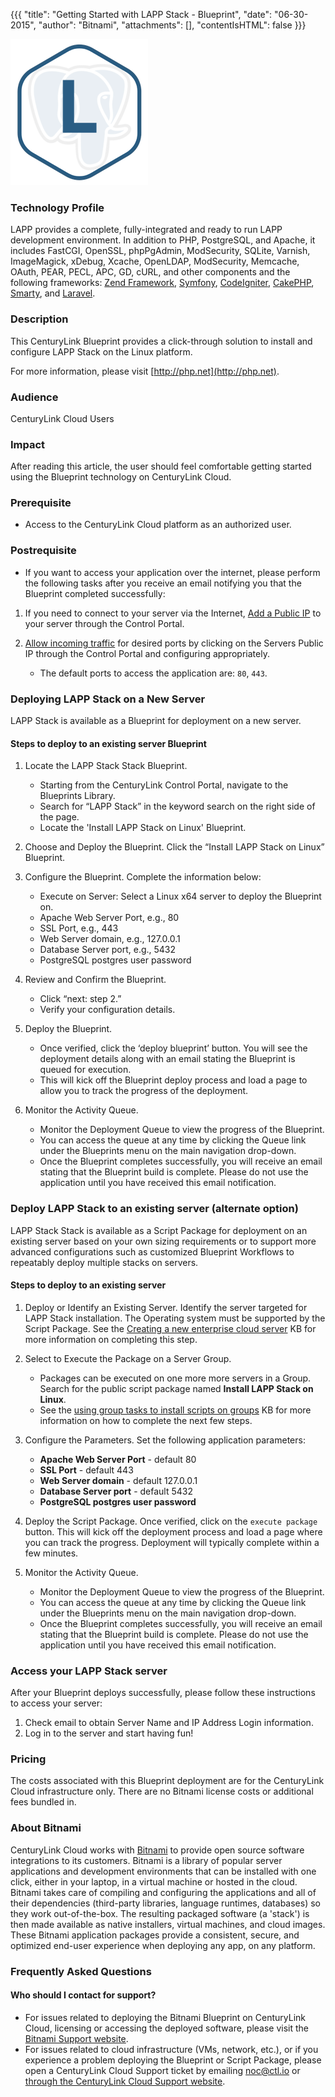 {{{
  "title": "Getting Started with LAPP Stack - Blueprint",
  "date": "06-30-2015",
  "author": "Bitnami",
  "attachments": [],
  "contentIsHTML": false
}}}

![LAPP Stack logo](../../images/lappstack-logo.png)

### Technology Profile
LAPP provides a complete, fully-integrated and ready to run LAPP development environment. In addition to PHP, PostgreSQL, and Apache, it includes FastCGI, OpenSSL, phpPgAdmin, ModSecurity, SQLite, Varnish, ImageMagick, xDebug, Xcache, OpenLDAP, ModSecurity, Memcache, OAuth, PEAR, PECL, APC, GD, cURL, and other components and the following frameworks:
[Zend Framework](https://wiki.bitnami.com/Components/PHP_Frameworks/Zend_Framework), [Symfony](https://wiki.bitnami.com/Components/PHP_Frameworks/Symfony), [CodeIgniter](https://wiki.bitnami.com/Components/PHP_Frameworks/CodeIgniter), [CakePHP](https://wiki.bitnami.com/Components/PHP_Frameworks/CakePHP), [Smarty](https://wiki.bitnami.com/Components/PHP_Frameworks/Smarty), and [Laravel](https://wiki.bitnami.com/Components/PHP_Frameworks/Laravel).

### Description
This CenturyLink Blueprint provides a click-through solution to install and configure LAPP Stack on the Linux platform.

For more information, please visit [http://php.net](http://php.net).

### Audience
CenturyLink Cloud Users

### Impact
After reading this article, the user should feel comfortable getting started using the Blueprint technology on CenturyLink Cloud.

### Prerequisite
* Access to the CenturyLink Cloud platform as an authorized user.

### Postrequisite
* If you want to access your application over the internet, please perform the following tasks after you receive an email notifying you that the Blueprint completed successfully:

1. If you need to connect to your server via the Internet, [Add a Public IP](../../Network/how-to-add-public-ip-to-virtual-machine.md) to your server through the Control Portal.

2. [Allow incoming traffic](../../Network/how-to-add-public-ip-to-virtual-machine.md) for desired ports by clicking on the Servers Public IP through the Control Portal and configuring appropriately.
   * The default ports to access the application are: `80`, `443`.

### Deploying LAPP Stack on a New Server
LAPP Stack is available as a Blueprint for deployment on a new server.

#### Steps to deploy to an existing server Blueprint
1. Locate the LAPP Stack Stack Blueprint.
   * Starting from the CenturyLink Control Portal, navigate to the Blueprints Library.
   * Search for “LAPP Stack” in the keyword search on the right side of the page.
   * Locate the 'Install LAPP Stack on Linux' Blueprint.

2. Choose and Deploy the Blueprint. Click the “Install LAPP Stack on Linux” Blueprint.

3. Configure the Blueprint.
Complete the information below:

   * Execute on Server: Select a Linux x64 server to deploy the Blueprint on.
   * Apache Web Server Port, e.g., 80
   * SSL Port, e.g., 443
   * Web Server domain, e.g., 127.0.0.1
   * Database Server port, e.g., 5432
   * PostgreSQL postgres user password

4. Review and Confirm the Blueprint.
   * Click “next: step 2.”
   * Verify your configuration details.

5. Deploy the Blueprint.
   * Once verified, click the ‘deploy blueprint’ button. You will see the deployment details along with an email stating the Blueprint is queued for execution.
   * This will kick off the Blueprint deploy process and load a page to allow you to track the progress of the deployment.

6. Monitor the Activity Queue.
   * Monitor the Deployment Queue to view the progress of the Blueprint.
   * You can access the queue at any time by clicking the Queue link under the Blueprints menu on the main navigation drop-down.
   * Once the Blueprint completes successfully, you will receive an email stating that the Blueprint build is complete. Please do not use the application until you have received this email notification.

### Deploy LAPP Stack to an existing server (alternate option)
LAPP Stack Stack is available as a Script Package for deployment on an existing server based on your own sizing requirements or to support more advanced configurations such as customized Blueprint Workflows to repeatably deploy multiple stacks on servers.

#### Steps to deploy to an existing server
1. Deploy or Identify an Existing Server.
Identify the server targeted for LAPP Stack installation. The Operating system must be supported by the Script Package. See the [Creating a new enterprise cloud server](../../Servers/creating-a-new-enterprise-cloud-server.md) KB for more information on completing this step.

2. Select to Execute the Package on a Server Group.
   * Packages can be executed on one more more servers in a Group. Search for the public script package named **Install LAPP Stack on Linux**.
   * See the [using group tasks to install scripts on groups](../../Servers/using-group-tasks-to-install-software-and-run-scripts-on-groups.md) KB for more information on how to complete the next few steps.

3. Configure the Parameters.
Set the following application parameters:

   * **Apache Web Server Port** - default 80
   * **SSL Port** - default 443
   * **Web Server domain** - default 127.0.0.1
   * **Database Server port** - default 5432
   * **PostgreSQL postgres user password**

4. Deploy the Script Package.
Once verified, click on the `execute package` button. This will kick off the deployment process and load a page where you can track the progress. Deployment will typically complete within a few minutes.

5. Monitor the Activity Queue.
   * Monitor the Deployment Queue to view the progress of the Blueprint.
   * You can access the queue at any time by clicking the Queue link under the Blueprints menu on the main navigation drop-down.
   * Once the Blueprint completes successfully, you will receive an email stating that the Blueprint build is complete. Please do not use the application until you have received this email notification.

### Access your LAPP Stack server
After your Blueprint deploys successfully, please follow these instructions to access your server:

1. Check email to obtain Server Name and IP Address Login information.
2. Log in to the server and start having fun!

### Pricing
The costs associated with this Blueprint deployment are for the CenturyLink Cloud infrastructure only. There are no Bitnami license costs or additional fees bundled in.

### About Bitnami
CenturyLink Cloud works with [Bitnami](http://www.bitnami.com) to provide open source software integrations to its customers. Bitnami is a library of popular server applications and development environments that can be installed with one click, either in your laptop, in a virtual machine or hosted in the cloud. Bitnami takes care of compiling and configuring the applications and all of their dependencies (third-party libraries, language runtimes, databases) so they work out-of-the-box. The resulting packaged software (a 'stack') is then made available as native installers, virtual machines, and cloud images. These Bitnami application packages provide a consistent, secure, and optimized end-user experience when deploying any app, on any platform.

### Frequently Asked Questions

#### Who should I contact for support?
* For issues related to deploying the Bitnami Blueprint on CenturyLink Cloud, licensing or accessing the deployed software, please visit the [Bitnami Support website](http://www.bitnami.com/support).
* For issues related to cloud infrastructure (VMs, network, etc.), or if you experience a problem deploying the Blueprint or Script Package, please open a CenturyLink Cloud Support ticket by emailing [noc@ctl.io](mailto:noc@ctl.io) or [through the CenturyLink Cloud Support website](https://t3n.zendesk.com/tickets/new).
